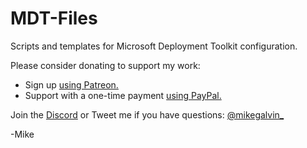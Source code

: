 # MDT-Files

Scripts and templates for Microsoft Deployment Toolkit configuration.

Please consider donating to support my work:

* Sign up [using Patreon.](https://www.patreon.com/mikegalvin)
* Support with a one-time payment [using PayPal.](https://www.paypal.me/digressive)

Join the [Discord](http://discord.gg/5ZsnJ5k) or Tweet me if you have questions: [@mikegalvin_](https://twitter.com/mikegalvin_)

-Mike
